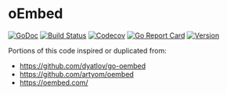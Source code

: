 # oEmbed

[![GoDoc](https://img.shields.io/badge/go-documentation-blue.svg?style=flat-square)](http://pkg.go.dev/github.com/benpate/oembed)
[![Build Status](https://img.shields.io/github/actions/workflow/status/benpate/oembed/go.yml?branch=main)](https://github.com/benpate/oembed/actions/workflows/go.yml)
[![Codecov](https://img.shields.io/codecov/c/github/benpate/oembed.svg?style=flat-square)](https://codecov.io/gh/benpate/oembed)
[![Go Report Card](https://goreportcard.com/badge/github.com/benpate/oembed?style=flat-square)](https://goreportcard.com/report/github.com/benpate/oembed)
[![Version](https://img.shields.io/github/v/release/benpate/oembed?include_prereleases&style=flat-square&color=brightgreen)](https://github.com/benpate/oembed/releases)

Portions of this code inspired or duplicated from:
* https://github.com/dyatlov/go-oembed
* https://github.com/artyom/oembed
* https://oembed.com/


